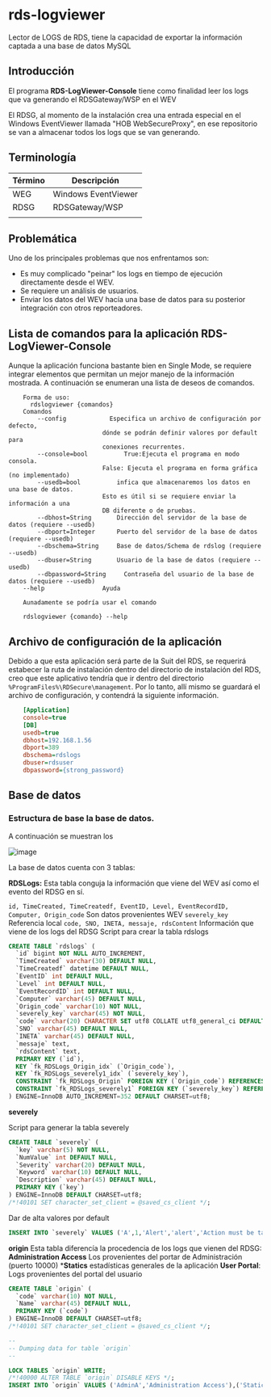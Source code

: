 # rds-logviewer
Lector de LOGS de RDS, tiene la capacidad de exportar la información captada a una base de datos MySQL

## Introducción
El programa **RDS-LogViewer-Console** tiene como finalidad leer los logs que va generando el RDSGateway/WSP en el WEV

El RDSG, al momento de la instalación crea una entrada especial en el Windows EventViewer llamada "HOB WebSecureProxy", en ese repositorio se van a almacenar todos los logs que se van generando.
## Terminología
| Término | Descripción |
|--|--|
| WEG |  Windows EventViewer |
| RDSG | RDSGateway/WSP |
|  |  |

## Problemática
Uno de los principales problemas que nos enfrentamos son:

 - Es muy complicado "peinar" los logs en tiempo de ejecución directamente desde el WEV.
 - Se requiere un análisis de usuarios.
 - Enviar los datos del WEV hacía una base de datos para su posterior integración con otros reporteadores.

## Lista de comandos para la aplicación RDS-LogViewer-Console
Aunque la aplicación funciona bastante bien en Single Mode, se requiere integrar elementos que permitan un mejor manejo de la información mostrada. A continuación se enumeran una lista de deseos de comandos.
```console
    Forma de uso:
      rdslogviewer {comandos}
    Comandos
	    --config            Especifica un archivo de configuración por defecto,
                          dónde se podrán definir valores por default para
                          conexiones recurrentes.
	    --console=bool			True:Ejecuta el programa en modo consola.
                          False: Ejecuta el programa en forma gráfica (no implementado)
		--usedb=bool          infica que almacenaremos los datos en una base de datos.
                          Esto es útil si se requiere enviar la información a una
                          DB diferente o de pruebas.
		--dbhost=String       Dirección del servidor de la base de datos (requiere --usedb)			
		--dbport=Integer      Puerto del servidor de la base de datos (requiere --usedb)
		--dbschema=String     Base de datos/Schema de rdslog (requiere --usedb)
		--dbuser=String       Usuario de la base de datos (requiere --usedb)
		--dbpassword=String		Contraseña del usuario de la base de datos (requiere --usedb)
    --help                Ayuda
    
    Aunadamente se podría usar el comando
    
    rdslogviewer {comando} --help  
```

## Archivo de configuración de la aplicación
Debido a que esta aplicación será parte de la Suit del RDS, se requerirá estabecer la ruta de instalación dentro del directorio de instalación del RDS, creo que este aplicativo tendría que ir dentro del directorio 	`%ProgramFiles%\RDSecure\management`. Por lo tanto, allí mismo se guardará el archivo de configuración, y contendrá la siguiente información.
```ini
    [Application]
    console=true
    [DB]
    usedb=true
    dbhost=192.168.1.56
    dbport=389
    dbschema=rdslogs
    dbuser=rdsuser
    dbpassword={strong_password}
```
## Base de datos
### Estructura de base la base de datos.
A continuación se muestran los 

![image](https://user-images.githubusercontent.com/30660343/107375508-19efc400-6ae9-11eb-8726-0a2922fb1c04.png)

La base de datos cuenta con 3 tablas:

**RDSLogs:** Esta tabla conguja la información que viene del WEV así como el evento del RDSG en sí.

  `id, TimeCreated, TimeCreatedf, EventID, Level, EventRecordID, Computer, Origin_code` Son datos provenientes WEV
  `severely_key` Referencia local
  `code, SNO, INETA, messaje, rdsContent` Información que viene de los logs del RDSG
Script para crear la tabla rdslogs
```sql
CREATE TABLE `rdslogs` (
  `id` bigint NOT NULL AUTO_INCREMENT,
  `TimeCreated` varchar(30) DEFAULT NULL,
  `TimeCreatedf` datetime DEFAULT NULL,
  `EventID` int DEFAULT NULL,
  `Level` int DEFAULT NULL,
  `EventRecordID` int DEFAULT NULL,
  `Computer` varchar(45) DEFAULT NULL,
  `Origin_code` varchar(10) NOT NULL,
  `severely_key` varchar(45) NOT NULL,
  `code` varchar(20) CHARACTER SET utf8 COLLATE utf8_general_ci DEFAULT NULL,
  `SNO` varchar(45) DEFAULT NULL,
  `INETA` varchar(45) DEFAULT NULL,
  `messaje` text,
  `rdsContent` text,
  PRIMARY KEY (`id`),
  KEY `fk_RDSLogs_Origin_idx` (`Origin_code`),
  KEY `fk_RDSLogs_severely1_idx` (`severely_key`),
  CONSTRAINT `fk_RDSLogs_Origin` FOREIGN KEY (`Origin_code`) REFERENCES `origin` (`code`),
  CONSTRAINT `fk_RDSLogs_severely1` FOREIGN KEY (`severely_key`) REFERENCES `severely` (`key`)
) ENGINE=InnoDB AUTO_INCREMENT=352 DEFAULT CHARSET=utf8;
```
**severely**

Script para generar la tabla severely
```sql
CREATE TABLE `severely` (
  `key` varchar(5) NOT NULL,
  `NumValue` int DEFAULT NULL,
  `Severity` varchar(20) DEFAULT NULL,
  `Keyword` varchar(10) DEFAULT NULL,
  `Description` varchar(45) DEFAULT NULL,
  PRIMARY KEY (`key`)
) ENGINE=InnoDB DEFAULT CHARSET=utf8;
/*!40101 SET character_set_client = @saved_cs_client */;
```
Dar de alta valores por default

```sql
INSERT INTO `severely` VALUES ('A',1,'Alert','alert','Action must be taken immediately'),('C',2,'Critical','crit','Critical conditions'),('D',7,'Debug','debug','Debug-level messages'),('E',0,'Emergency','emerg','	System is unusable'),('ER',3,'Error','err','Error conditions'),('I',6,'Informational','info','Informational messages'),('N',5,'Notice','notice','Normal but significant conditions'),('T',8,'unknow','unknow','unknow'),('W',4,'Warning','warning','Warning conditions');
```
**origin**
Esta tabla diferencía la procedencia de los logs que vienen del RDSG:
**Administration Access** Los provenientes del portar de Administración (puerto 10000)
***Statics** estadísticas generales de la aplicación
**User Portal**: Logs provenientes del portal del usuario
```sql
CREATE TABLE `origin` (
  `code` varchar(10) NOT NULL,
  `Name` varchar(45) DEFAULT NULL,
  PRIMARY KEY (`code`)
) ENGINE=InnoDB DEFAULT CHARSET=utf8;
/*!40101 SET character_set_client = @saved_cs_client */;

--
-- Dumping data for table `origin`
--

LOCK TABLES `origin` WRITE;
/*!40000 ALTER TABLE `origin` DISABLE KEYS */;
INSERT INTO `origin` VALUES ('AdminA','Administration Access'),('Statics','Statics'),('UserP','User Portal');
```
